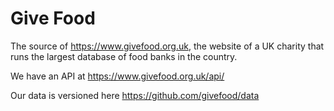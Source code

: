 # Give Food

The source of https://www.givefood.org.uk, the website of a UK charity that runs the largest database of food banks in the country.

We have an API at https://www.givefood.org.uk/api/

Our data is versioned here https://github.com/givefood/data
